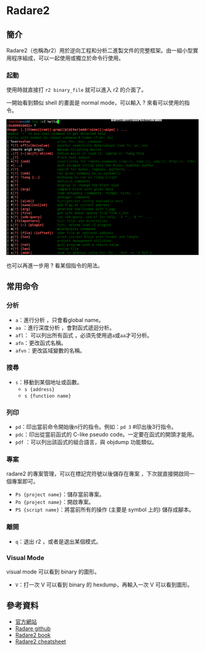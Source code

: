 # Radare2

## 簡介

Radare2（也稱為r2）用於逆向工程和分析二進製文件的完整框架。由一組小型實用程序組成，可以一起使用或獨立於命令行使用。

### 起動

使用時就直接打 `r2 binary_file` 就可以進入 r2 的介面了。

一開始看到類似 shell 的畫面是 normal mode，可以輸入 ? 來看可以使用的指令。

![radare2 help&#x6307;&#x4EE4;](../.gitbook/assets/radare2_help-min.png)

也可以再進一步用 ? 看某個指令的用法。

## 常用命令

### 分析

* `a`：進行分析
  ，只會看global name。
* `aa` ：進行深度分析
  ，會對函式遞迴分析。
* `afl`： 可以列出所有函式
  ，必須先使用過`a`或`aa`才可分析。 
* `afn`：更改函式名稱。
* `afvn`：更改區域變數的名稱。

### 搜尋

* `s`：移動到某個地址或函數。
  * `s {address}`
  * `s {function name}`

### 列印

* `pd`：印出當前命令開始後n行的指令。例如：`pd 3` \#印出後3行指令。
* `pdc`：印出從當前函式的 C-like pseudo code。一定要在函式的開頭才能用。
* `pdf` ：可以列出該函式的組合語言，與 objdump 功能類似。

### 專案

radare2 的專案管理，可以在標記完符號以後儲存在專案 ，下次就直接開啟同一個專案即可。

* `Ps {project name}`：儲存當前專案。
* `Po {project name}`：開啟專案。
* `PS {script name}`：將當前所有的操作 \(主要是 symbol 上的\) 儲存成腳本。

### 離開

* `q`：退出 r2 ，或者是退出某個模式。

### Visual Mode

visual mode 可以看到 binary 的圖形。

* `V`：打一次 V 可以看到 binary 的 hexdump，再輸入一次 V 可以看到圖形。

## 參考資料

* [官方網站](https://www.radare.org/r/)
* [Radare github](https://github.com/radareorg)
* [Radare2 book](https://book.rada.re/index.html)
* [Radare2 cheatsheet](https://scoding.de/uploads/r2_cs.pdf)

